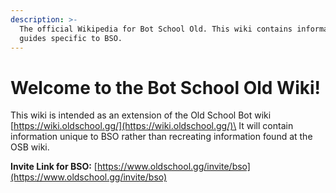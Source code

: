 ```yaml
---
description: >-
  The official Wikipedia for Bot School Old. This wiki contains information and
  guides specific to BSO.
---
```


# Welcome to the Bot School Old Wiki!

This wiki is intended as an extension of the Old School Bot wiki [https://wiki.oldschool.gg/](https://wiki.oldschool.gg/)\
It will contain information unique to BSO rather than recreating information found at the OSB wiki.

**Invite Link for BSO:** [https://www.oldschool.gg/invite/bso](https://www.oldschool.gg/invite/bso)

